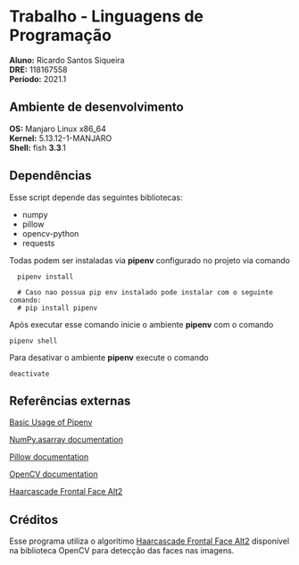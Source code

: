 # Trabalho - Linguagens de Programação

**Aluno:** Ricardo Santos Siqueira\
**DRE:** 118167558\
**Período:** 2021.1 

## Ambiente de desenvolvimento

**OS:** Manjaro Linux x86_64\
**Kernel:** 5.13.12-1-MANJARO\
**Shell:** fish **3.3**.1

## Dependências

  Esse script depende das seguintes bibliotecas:

  - numpy
  - pillow
  - opencv-python
  - requests

  Todas podem ser instaladas via **pipenv** configurado no projeto via comando

  ```console
    pipenv install

    # Caso nao possua pip env instalado pode instalar com o seguinte comando:
    # pip install pipenv
  ```
  Após executar esse comando inicie o ambiente **pipenv** com o comando
  
  ```console
  pipenv shell
  ```
  Para desativar o ambiente **pipenv** execute o comando
  
  ```console
  deactivate
  ```

## Referências externas

[Basic Usage of Pipenv](https://pipenv.pypa.io/en/latest/basics/)

[NumPy.asarray documentation](https://numpy.org/doc/stable/reference/generated/numpy.asarray.html)

[Pillow documentation](https://pillow.readthedocs.io/en/stable/)

[OpenCV documentation](http://www.opencv.org.cn/opencvdoc/2.3.2/html/genindex.html)

[Haarcascade Frontal Face Alt2](https://github.com/opencv/opencv/blob/master/data/haarcascades/haarcascade_frontalface_alt2.xml)

## Créditos

Esse programa utiliza o algoritimo [Haarcascade Frontal Face Alt2](https://github.com/opencv/opencv/blob/master/data/haarcascades/haarcascade_frontalface_alt2.xml) disponível na biblioteca OpenCV para detecção das faces nas imagens.